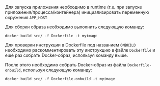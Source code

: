 Для запуска приложения необходимо в runtime (т.е. при запуске приложения/процесса/контейнера) инициализировать переменную окружения `APP_HOST`

Для сборки образа необходимо выполнить следующую команду:

`docker build src/ -f Dockerfile -t myimage`

Для проверки инструкции в Dockerfile под названием `ONBUILD` необходимо раскомментировать эту инструкцию в файле `Dockerfile` и ещё раз собрать Docker-образ, используя команду выше.

После этого необходимо собрать Docker-образ из файла `Dockerfile-onbuild`, используя следующую команду:

`docker build src/ -f Dockerfile-onbuild -t myimage`
